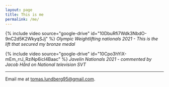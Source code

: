 ```yaml
---
layout: page
title: This is me
permalink: /me/
---
```


{% include video source="google-drive" id="10DbuRfi7Wdk3NbdO-9nC2d5K2WkyqSJj" %}
_Olympic Weightlifting nationals 2021 - This is the lift that secured my bronze medal_

{% include video source="google-drive" id="10Cpo3hYiX-mEm_rrJ_RziNp6icI4Baac" %}
_Javelin Nationals 2021 - commented by Jacob Hård on National television SVT_


---

Email me at [tomas.lundberg95@gmail.com](mailto:tomas.lundberg95@gmail.com).